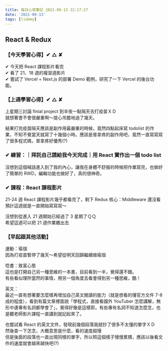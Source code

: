```yaml
---
title: 每日心得筆記 2021-09-13 22:17:27
date: '2021-09-13'
tags: [lidemy]
---
```


## React & Redux

### 【今天學習心得】✔︎ △ ✘

✔︎ 今天把 React 課程影片看完  
✔︎ 看了 21、18 週的複習週影片  
✔︎ 嘗試了 Vercel + Next.js 的部署 Demo 範例，研究了一下 Vercel 的後台功能。

### 【上週學習心得】✔︎ △ ✘

上星期三討論 finial project 到半夜一點隔天去打疫苗ＸＤ  
就想著會不會很嚴重啊～提心吊膽地過了幾天。

結果打完疫苗隔天應該是副作用最嚴重的時候，竟然四點起床寫 todolist 的作業，不知不覺當天就寫了十幾個小時。應該是普拿疼的副作用吧，竟然一直寫寫寫了很多程式碼，普拿疼好優秀(?)

### ✔︎ 練習：｜拜託自己請給我今天完成｜用 React 實作出一個 todo list

沒想到這個喊話進入到了我的內心，讓我在身體不舒服的時候把作業寫完，也做好了簡單的 RWD，編輯功能也做好了，真的很神奇。

### ✔︎ 課程：React 課程影片

21-24 週 React 課程影片幾乎都看完了，剩下 Redux 核心：Middleware 還沒看預計這週就是一直開始寫寫寫～

沒想到從進入 21 週開始已經過了 3 星期了ＱＱ  
希望這週可以把 21 週作業繳出去

### 【早起跟其他活動】

運動：瑜珈  
因為打疫苗暫停了幾天～希望從明天回歸繼續做瑜珈

唸書：致富心態  
這也是打開自己另一種思維的一本書，目前看到一半，覺得還不錯。  
有些看似理所當然的事情，用另一個角度去看會得到另一種思維，酷！

英文：  
最近一直有想著要怎麼樣再增加自己英文閱讀的能力（就是想看的懂官方文件 7-8 成的程度），看到有篇文章裡面說「學程式，直接看國外 YouTuber 怎麼講解，無形中連專有名詞都學會了」，覺得好像是這樣耶，有些專有名詞不知道怎麼念，也是聽老師影片課程一直講到就記起來了。

也嘗試看 React 的英文文件，發現前幾個段落我就抄了很多不太懂的單字ＸＤ  
然後查一下怎念，大概意思是什麼，看的速度超慢  
但是後面的段落也一直出現同樣的單字，所以照這個樣子慢慢累積，應該以後看文件的速度就會越來越快吧(?)
